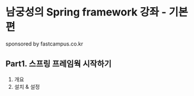 # 남궁성의 Spring framework 강좌 - 기본편
sponsored by fastcampus.co.kr




## Part1. 스프링 프레임웍 시작하기
1. 개요
2. 설치 & 설정
